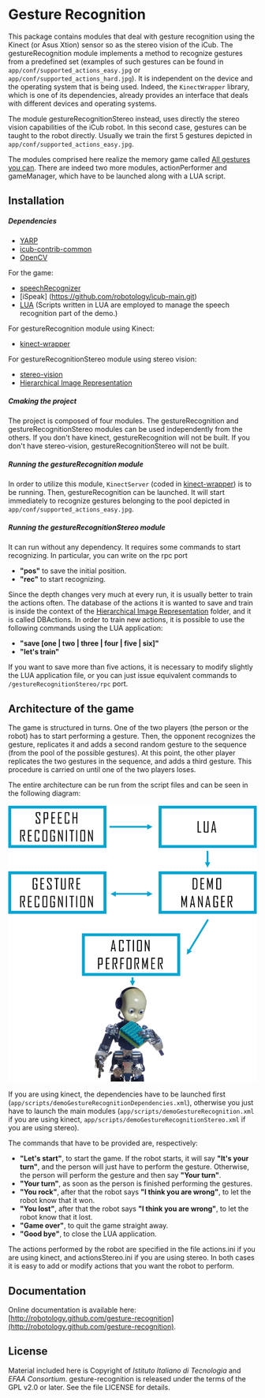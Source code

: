 Gesture Recognition
==================

This package contains modules that deal with gesture recognition using the Kinect (or Asus Xtion) sensor so as the stereo vision of the iCub. The gestureRecognition module implements a method to recognize gestures from a predefined set (examples of such gestures can be found in `app/conf/supported_actions_easy.jpg` or `app/conf/supported_actions_hard.jpg`). It is independent on the device and the operating system that is being used. Indeed, the `KinectWrapper` library, which is one of its dependencies, already provides an interface that deals with different devices and operating systems.

The module gestureRecognitionStereo instead, uses directly the stereo vision capabilities of the iCub robot. In this second case, gestures can be taught to the robot directly. Usually we train the first 5 gestures depicted in `app/conf/supported_actions_easy.jpg`.

The modules comprised here realize the memory game called [All gestures you can](https://www.youtube.com/watch?v=U_JLoe_fT3I&list=UUXBFWo4IQFkSJBfqdNrE1cA). There are indeed two more modules, actionPerformer and gameManager, which have to be launched along with a LUA script.

## Installation

##### Dependencies
- [YARP](https://github.com/robotology/yarp)
- [icub-contrib-common](https://github.com/robotology/icub-contrib-common)
- [OpenCV](http://opencv.org/downloads.html)

For the game:
- [speechRecognizer](https://github.com/robotology/speech)
- [iSpeak] (https://github.com/robotology/icub-main.git)
- [LUA](http://www.lua.org/download.html) (Scripts written in LUA are employed to manage the speech recognition part of the demo.)

For gestureRecognition module using Kinect:
- [kinect-wrapper](https://github.com/robotology/kinect-wrapper.git)

For gestureRecognitionStereo module using stereo vision:
- [stereo-vision](https://github.com/robotology/stereo-vision)
- [Hierarchical Image Representation](https://github.com/robotology/himrep)

##### Cmaking the project
The project is composed of four modules. The gestureRecognition and gestureRecognitionStereo modules can be used independently from the others. If you don't have kinect, gestureRecognition will not be built. If you don't have stereo-vision, gestureRecognitionStereo will not be built.

##### Running the gestureRecognition module
In order to utilize this module, `KinectServer` (coded in [kinect-wrapper](https://github.com/robotology/kinect-wrapper.git)) is to be running. Then, gestureRecognition can be launched. It will start immediately to recognize gestures belonging to the pool depicted in `app/conf/supported_actions_easy.jpg`.

##### Running the gestureRecognitionStereo module
It can run without any dependency. It requires some commands to start recognizing. In particular, you can write on the rpc port
- **"pos"** to save the initial position.
- **"rec"** to start recognizing.

Since the depth changes very much at every run, it is usually better to train the actions often. The database of the actions it is wanted to save and train is inside the context of the [Hierarchical Image Representation](https://github.com/robotology/himrep) folder, and it is called DBActions.
In order to train new actions, it is possible to use the following commands using the LUA application:

- **"save [one | two | three | four | five | six]"**
- **"let's train"**

If you want to save more than five actions, it is necessary to modify slightly the LUA application file, or you can just issue equivalent commands to `/gestureRecognitionStereo/rpc` port.

## Architecture of the game

The game is structured in turns. One of the two players (the person or the robot) has to start performing a gesture. Then, the opponent recognizes the gesture, replicates it and adds a second random gesture to the sequence (from the pool of the possible gestures). At this point, the other player replicates the two gestures in the sequence, and adds a third gesture. This procedure is carried on until one of the two players loses.

The entire architecture can be run from the script files and can be seen in the following diagram:

![Diagram of All Gestures You Can architecture](misc/architecture.png)

If you are using kinect, the dependencies have to be launched first (`app/scripts/demoGestureRecognitionDependencies.xml`), otherwise you just have to launch the main modules (`app/scripts/demoGestureRecognition.xml` if you are using kinect, `app/scripts/demoGestureRecognitionStereo.xml` if you are using stereo).

The commands that have to be provided are, respectively:

- **"Let's start"**, to start the game. If the robot starts, it will say **"It's your turn"**, and the person will just have to perform the gesture. Otherwise, the person will perform the gesture and then say **"Your turn"**.
- **"Your turn"**, as soon as the person is finished performing the gestures.
- **"You rock"**, after that the robot says **"I think you are wrong"**, to let the robot know that it won.
- **"You lost"**, after that the robot says **"I think you are wrong"**, to let the robot know that it lost.
- **"Game over"**, to quit the game straight away.
- **"Good bye"**, to close the LUA application.

The actions performed by the robot are specified in the file actions.ini if you are using kinect, and actionsStereo.ini if you are using stereo. In both cases it is easy to add or modify actions that you want the robot to perform.

## Documentation

Online documentation is available here: [http://robotology.github.com/gesture-recognition](http://robotology.github.com/gesture-recognition).

## License

Material included here is Copyright of _Istituto Italiano di Tecnologia_ and _EFAA Consortium_. gesture-recognition is released under the terms of the GPL v2.0 or later. See the file LICENSE for details.
